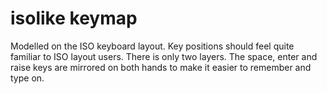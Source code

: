# isolike keymap

Modelled on the ISO keyboard layout. Key positions should feel quite familiar to
ISO layout users. There is only two layers. The space, enter and raise keys are
mirrored on both hands to make it easier to remember and type on.
